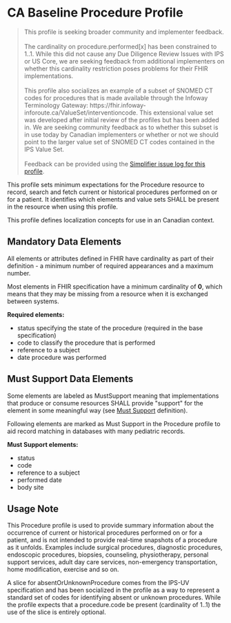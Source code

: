 # CA Baseline Procedure Profile
<div xmlns="http://www.w3.org/1999/xhtml" xmlns:xsi="http://www.w3.org/2001/XMLSchema-instance">
	<blockquote class="stu-note">
		<p>This profile is seeking broader community and implementer feedback.
    <br>
    <br>
    The cardinality on procedure.performed[x] has been constrained to 1..1. While this did not cause any Due Diligence Review Issues with IPS or US Core, we are seeking feedback from additional implementers on whether this cardinality restriction poses problems for their FHIR implementations.
    <br>
    <br>
    This profile also socializes an example of a subset of SNOMED CT codes for procedures that is made available through the Infoway Terminology Gateway: https://fhir.infoway-inforoute.ca/ValueSet/interventioncode. This extensional value set was developed after initial review of the profiles but has been added in. We are seeking community feedback as to whether this subset is in use today by Canadian implementers or whether or not we should point to the larger value set of SNOMED CT codes contained in the IPS Value Set.
    <br>
    <br>
    Feedback can be provided using the <a href="https://simplifier.net/CanadianFHIRBaselineProfilesCA-Core/procedureprofile/~issues">Simplifier issue log for this profile</a>.
    </p>
	</blockquote>
  </div>

This profile sets minimum expectations for the Procedure resource to record, search and fetch current or historical procedures performed on or for a patient. It identifies which elements and value sets SHALL be present in the resource when using this profile.

This profile defines localization concepts for use in an Canadian context.

## Mandatory Data Elements
All elements or attributes defined in FHIR have cardinality as part of their definition - a minimum number of required appearances and a maximum number.

Most elements in FHIR specification have a minimum cardinality of **0**, which means that they may be missing from a resource when it is exchanged between systems.

**Required elements:**
* status specifying the state of the procedure (required in the base specification)
* code to classify the procedure that is performed
* reference to a subject
* date procedure was performed

## Must Support Data Elements
Some elements are labeled as MustSupport meaning that implementations that produce or consume resources SHALL provide "support" for the element in some meaningful way (see [Must Support](https://build.fhir.org/ig/HL7-Canada/ca-baseline/general-guidance.html#must-support) definition).

Following elements are marked as Must Support in the Procedure profile to aid record matching in databases with many pediatric records.

**Must Support elements:**
* status
* code
* reference to a subject
* performed date
* body site

## Usage Note
This Procedure profile is used to provide summary information about the occurrence of current or historical procedures performed on or for a patient, and is not intended to provide real-time snapshots of a procedure as it unfolds.
Examples include surgical procedures, diagnostic procedures, endoscopic procedures, biopsies, counseling, physiotherapy, personal support services, adult day care services, non-emergency transportation, home modification, exercise and so on.

A slice for absentOrUnknownProcedure comes from the IPS-UV specification and has been socialized in the profile as a way to represent a standard set of codes for identifying absent or unknown procedures. While the profile expects that a procedure.code be present (cardinality of 1..1) the use of the slice is entirely optional.  
